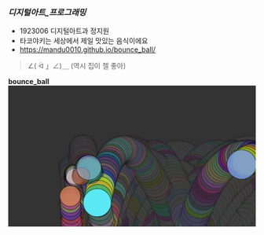 ### _디지털아트_프로그래밍_

 * 1923006 디지털아트과 정지원
 * 타코야키는 세상에서 제일 맛있는 음식이에요
 * https://mandu0010.github.io/bounce_ball/

  >   ∠( ᐛ 」∠)＿ (역시 집이 젤 좋아)

__bounce_ball__
![balls](/images/balls.jpg)
